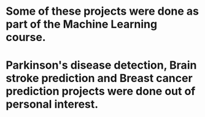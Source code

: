 # Some of these projects were done as part of the Machine Learning course.
# Parkinson's disease detection, Brain stroke prediction and Breast cancer prediction projects were done out of personal interest.
